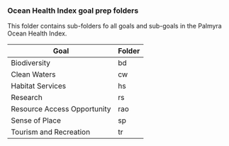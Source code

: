 ### Ocean Health Index goal prep folders

This folder contains sub-folders fo all goals and sub-goals in the Palmyra Ocean Health Index.  

| Goal                        | Folder |
| --------------------------- | ------ |
| Biodiversity                | bd     |
| Clean Waters                | cw     |
| Habitat Services            | hs     |
| Research                    | rs     |
| Resource Access Opportunity | rao    |
| Sense of Place              | sp     |
| Tourism and Recreation      | tr     |

